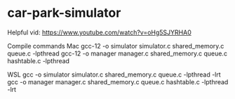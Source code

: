 # car-park-simulator

Helpful vid: https://www.youtube.com/watch?v=oHg5SJYRHA0

Compile commands 
Mac
gcc-12 -o simulator simulator.c shared_memory.c queue.c -lpthread
gcc-12 -o manager manager.c shared_memory.c queue.c hashtable.c -lpthread

WSL
gcc -o simulator simulator.c shared_memory.c queue.c -lpthread -lrt
gcc -o manager manager.c shared_memory.c queue.c hashtable.c -lpthread -lrt
